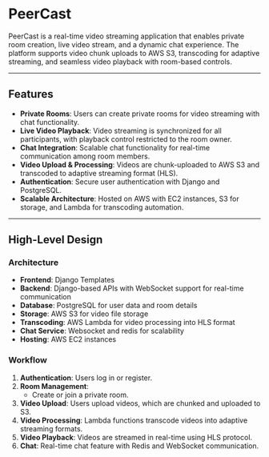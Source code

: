 # PeerCast  

PeerCast is a real-time video streaming application that enables private room creation, live video stream, and a dynamic chat experience. The platform supports video chunk uploads to AWS S3, transcoding for adaptive streaming, and seamless video playback with room-based controls.

---

## Features  

- **Private Rooms**: Users can create private rooms for video streaming with chat functionality.  
- **Live Video Playback**: Video streaming is synchronized for all participants, with playback control restricted to the room owner.  
- **Chat Integration**: Scalable chat functionality for real-time communication among room members.  
- **Video Upload & Processing**: Videos are chunk-uploaded to AWS S3 and transcoded to adaptive streaming format (HLS).  
- **Authentication**: Secure user authentication with Django and PostgreSQL.  
- **Scalable Architecture**: Hosted on AWS with EC2 instances, S3 for storage, and Lambda for transcoding automation.

---

## High-Level Design  

### Architecture  

- **Frontend**: Django Templates  
- **Backend**: Django-based APIs with WebSocket support for real-time communication  
- **Database**: PostgreSQL for user data and room details  
- **Storage**: AWS S3 for video file storage  
- **Transcoding**: AWS Lambda for video processing into HLS format
- **Chat Service**: Websocket and redis for scalability
- **Hosting**: AWS EC2 instances  

### Workflow  

1. **Authentication**: Users log in or register.  
2. **Room Management**:  
   - Create or join a private room.  
3. **Video Upload**: Users upload videos, which are chunked and uploaded to S3.  
4. **Video Processing**: Lambda functions transcode videos into adaptive streaming formats.  
5. **Video Playback**: Videos are streamed in real-time using HLS protocol.  
6. **Chat**: Real-time chat feature with Redis and WebSocket communication.  

